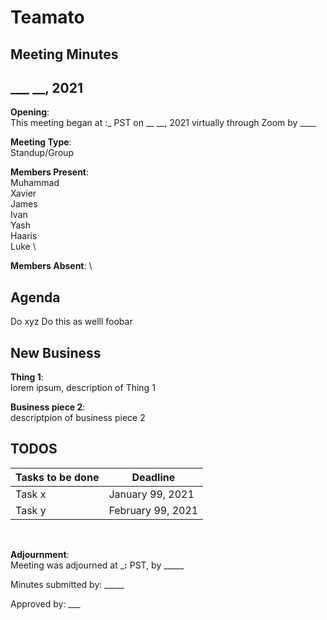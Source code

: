 # Teamato

## Meeting Minutes
## ___ __, 2021

**Opening**: \
This meeting began at _:__ PST on __ __, 2021 virtually through Zoom by ____

**Meeting Type**: \
Standup/Group

**Members Present**: \
Muhammad \
Xavier \
James \
Ivan \
Yash \
Haaris \
Luke \

**Members Absent**: \

## Agenda
Do xyz
Do this as welll
foobar

## New Business
**Thing 1**: \
lorem ipsum, description of Thing 1

**Business piece 2**: \
descriptpion of business piece 2

## TODOS
| Tasks to be done | Deadline |
| ---------------- | --------
| Task x | January 99, 2021 |
| Task y | February 99, 2021|

<br>

**Adjournment**: \
Meeting was adjourned at ___:__ PST, by _____

Minutes submitted by: _____

Approved by: ___

